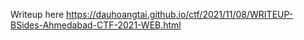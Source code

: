 Writeup here https://dauhoangtai.github.io/ctf/2021/11/08/WRITEUP-BSides-Ahmedabad-CTF-2021-WEB.html
